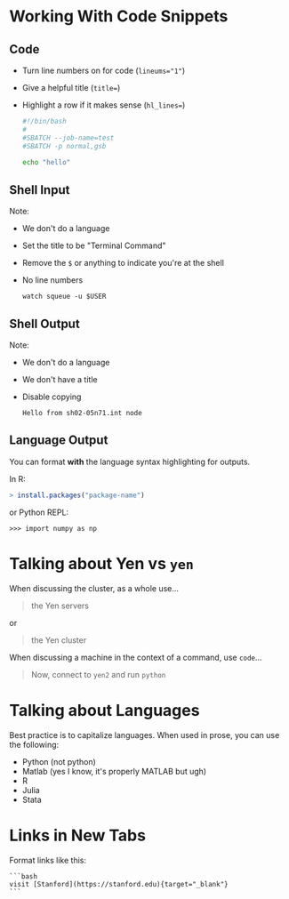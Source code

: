 # Working With Code Snippets

## Code

* Turn line numbers on for code (`lineums="1"`)
* Give a helpful title (`title=`)
* Highlight a row if it makes sense (`hl_lines=`)

    ```bash linenums="1" hl_lines="4-4" title="hello.slurm"
    #!/bin/bash
    #
    #SBATCH --job-name=test
    #SBATCH -p normal,gsb

    echo "hello"
    ```

## Shell Input

Note:
* We don't do a language
* Set the title to be "Terminal Command"
* Remove the `$` or anything to indicate you're at the shell
* No line numbers

    ```title="Terminal Command"
    watch squeue -u $USER
    ```

## Shell Output

Note:
* We don't do a language
* We don't have a title
* Disable copying

    ```{ .yaml .no-copy }
    Hello from sh02-05n71.int node
    ```
    
## Language Output
You can format **with** the language syntax highlighting for outputs.

In R: 

```{.r .yaml .no-copy title="Terminal Output" }
> install.packages("package-name")
```

or Python REPL:

```{.python .yaml .no-copy title="Terminal Output" }
>>> import numpy as np
```

# Talking about Yen vs `yen`

When discussing the cluster, as a whole use...

> the Yen servers

or

> the Yen cluster

When discussing a machine in the context of a command, use `code`...

> Now, connect to `yen2` and run `python`

# Talking about Languages

Best practice is to capitalize languages.  When used in prose, you can use the following:

* Python (not python)
* Matlab (yes I know, it's properly MATLAB but ugh)
* R
* Julia
* Stata

# Links in New Tabs

Format links like this:

    ```bash
    visit [Stanford](https://stanford.edu){target="_blank"}
    ```
